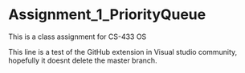 # Assignment_1_PriorityQueue

This is a class assignment for CS-433 OS

This line is a test of the GitHub extension in Visual studio community, hopefully it doesnt delete the master branch.